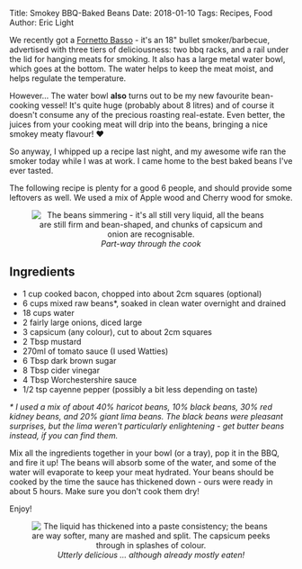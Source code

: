 Title: Smokey BBQ-Baked Beans
Date: 2018-01-10
Tags: Recipes, Food
Author: Eric Light

We recently got a [Fornetto Basso](https://fornetto.com/products/basso-vertical-smoker/) - it's an 18" bullet smoker/barbecue, advertised with three tiers of deliciousness: two bbq racks, and a rail under the lid for hanging meats for smoking.  It also has a large metal water bowl, which goes at the bottom.  The water helps to keep the meat moist, and helps regulate the temperature.

However... The water bowl **also** turns out to be my new favourite bean-cooking vessel!  It's quite huge (probably about 8 litres) and of course it doesn't consume any of the precious roasting real-estate.  Even better, the juices from your cooking meat will drip into the beans, bringing a nice smokey meaty flavour!  ❤️

So anyway, I whipped up a recipe last night, and my awesome wife ran the smoker today while I was at work.  I came home to the best baked beans I've ever tasted.

The following recipe is plenty for a good 6 people, and should provide some leftovers as well.  We used a mix of Apple wood and Cherry wood for smoke.

<figure align="center">
  <img src="{static}/images/cooking-beans.jpg" alt="The beans simmering - it's all still very liquid, all the beans are still firm and bean-shaped, and chunks of capsicum and onion are recognisable."/>
  <figcaption><em>Part-way through the cook</em></figcaption>
</figure>


Ingredients
-----------
* 1 cup cooked bacon, chopped into about 2cm squares (optional)
* 6 cups mixed raw beans*, soaked in clean water overnight and drained
* 18 cups water
* 2 fairly large onions, diced large
* 3 capsicum (any colour), cut to about 2cm squares
* 2 Tbsp mustard
* 270ml of tomato sauce (I used Watties)
* 6 Tbsp dark brown sugar
* 8 Tbsp cider vinegar
* 4 Tbsp Worchestershire sauce
* 1/2 tsp cayenne pepper (possibly a bit less depending on taste)

_* I used a mix of about 40% haricot beans, 10% black beans, 30% red kidney beans, and 20% giant lima beans.  The black beans were pleasant surprises, but the lima weren't particularly enlightening - get butter beans instead, if you can find them._


Mix all the ingredients together in your bowl (or a tray), pop it in the BBQ, and fire it up!  The beans will absorb some of the water, and some of the water will evaporate to keep your meat hydrated.  Your beans should be cooked by the time the sauce has thickened down - ours were ready in about 5 hours.  Make sure you don't cook them dry!

Enjoy!

<figure align="center">
  <img src="{static}/images/cooked-beans.jpg" alt="The liquid has thickened into a paste consistency; the beans are way softer, many are mashed and split. The capsicum peeks through in splashes of colour."/>
  <figcaption><em>Utterly delicious ... although already mostly eaten!</em></figcaption>
</figure>
